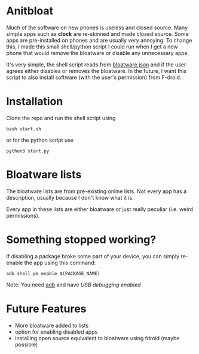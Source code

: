 # Anitbloat
Much of the software on new phones is useless and closed source. Many simple apps such as **clock** are re-skinned and made closed source. Some apps are pre-installed on phones and are usually very annoying. To change this, I made this small shell/python script I could run when I get a new phone that would remove the bloatware or disable any unnecessary apps.

It's very simple, the shell script reads from [bloatware.json](bloatware.json) and if the user agrees either disables or removes the bloatware. In the future, I want this script to also install software (with the user's permission) from F-droid.

# Installation
Clone the repo and run the shell script using
```
bash start.sh
```
or for the python script use
```
python3 start.py
```

# Bloatware lists
The bloatware lists are from pre-existing online lists. Not every app has a description, usually because I don't know what it is.

Every app in these lists are either bloatware or just really peculiar (i.e. weird permissions).

# Something stopped working?
If disabling a package broke some part of your device, you can simply re-enable the app using this command:
```
adb shell pm enable $(PACKAGE_NAME)
```
Note: You need [adb](https://www.xda-developers.com/install-adb-windows-macos-linux/) and have *USB debugging enabled*

# Future Features
* More bloatware added to lists
* option for enabling disabled apps
* installing open source equivalent to bloatware using fdroid (maybe possible)
